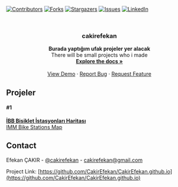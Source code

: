 <!--
*** Thanks for checking out this README Template. If you have a suggestion that would
*** make this better, please fork the repo and create a pull request or simply open
*** an issue with the tag "enhancement".
*** Thanks again! Now go create something AMAZING! :D
***
***
***
*** To avoid retyping too much info. Do a search and replace for the following:
*** CakirEfekan, CakirEfekan.github.io, cakirefekan, cakirefekan@gmail.com
-->

<!-- PROJECT SHIELDS -->
<!--
*** I'm using markdown "reference style" links for readability.
*** Reference links are enclosed in brackets [ ] instead of parentheses ( ).
*** See the bottom of this document for the declaration of the reference variables
*** for contributors-url, forks-url, etc. This is an optional, concise syntax you may use.
*** https://www.markdownguide.org/basic-syntax/#reference-style-links
-->

[![Contributors][contributors-shield]][contributors-url]
[![Forks][forks-shield]][forks-url]
[![Stargazers][stars-shield]][stars-url]
[![Issues][issues-shield]][issues-url]
[![LinkedIn][linkedin-shield]][linkedin-url]

<!-- PROJECT LOGO -->
<br />
<p align="center">

  <h3 align="center">cakirefekan</h3>

  <p align="center">
    <b>Burada yaptığım ufak projeler yer alacak</b><br>
    There will be small projects who i made
    <br />
    <a href="https://github.com/CakirEfekan/CakirEfekan.github.io"><strong>Explore the docs »</strong></a>
    <br />
    <br />
    <a href="https://github.com/CakirEfekan/CakirEfekan.github.io">View Demo</a>
    ·
    <a href="https://github.com/CakirEfekan/CakirEfekan.github.io/issues">Report Bug</a>
    ·
    <a href="https://github.com/CakirEfekan/CakirEfekan.github.io/issues">Request Feature</a>
  </p>
</p>
<!-- PROJECTS -->

## Projeler

<h4>#1</h4><a href="https://cakirefekan.github.io/istanbulBikeMaps/"><b>İBB Bisiklet İstasyonları Haritası</b><br>
IMM Bike Stations Map</a>

<!-- CONTACT -->

## Contact

Efekan ÇAKIR - [@cakirefekan](https://twitter.com/cakirefekan) - cakirefekan@gmail.com

Project Link: [https://github.com/CakirEfekan/CakirEfekan.github.io](https://github.com/CakirEfekan/CakirEfekan.github.io)

<!-- MARKDOWN LINKS & IMAGES -->
<!-- https://www.markdownguide.org/basic-syntax/#reference-style-links -->

[contributors-shield]: https://img.shields.io/github/contributors/CakirEfekan/repo.svg?style=flat-square
[contributors-url]: https://github.com/CakirEfekan/CakirEfekan.github.io/graphs/contributors
[forks-shield]: https://img.shields.io/github/forks/CakirEfekan/repo.svg?style=flat-square
[forks-url]: https://github.com/CakirEfekan/CakirEfekan.github.io/network/members
[stars-shield]: https://img.shields.io/github/stars/CakirEfekan/repo.svg?style=flat-square
[stars-url]: https://github.com/CakirEfekan/CakirEfekan.github.io/stargazers
[issues-shield]: https://img.shields.io/github/issues/CakirEfekan/repo.svg?style=flat-square
[issues-url]: https://github.com/CakirEfekan/CakirEfekan.github.io/issues
[license-shield]: https://img.shields.io/github/license/CakirEfekan/repo.svg?style=flat-square
[license-url]: https://github.com/CakirEfekan/CakirEfekan.github.io/blob/master/LICENSE.txt
[linkedin-shield]: https://img.shields.io/badge/-LinkedIn-black.svg?style=flat-square&logo=linkedin&colorB=555
[linkedin-url]: https://linkedin.com/in/CakirEfekan
[product-screenshot]: images/screenshot.png
